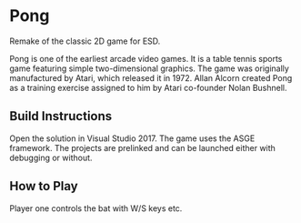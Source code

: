 # Pong 
Remake of the classic 2D game for ESD. 

Pong is one of the earliest arcade video games. It is a table tennis sports game featuring simple two-dimensional graphics. The game was originally manufactured by Atari, which released it in 1972. Allan Alcorn created Pong as a training exercise assigned to him by Atari co-founder Nolan Bushnell.

## Build Instructions
Open the solution in Visual Studio 2017. The game uses the ASGE framework. The projects are prelinked and can be launched either with debugging or without.

## How to Play
Player one controls the bat with W/S keys etc.



